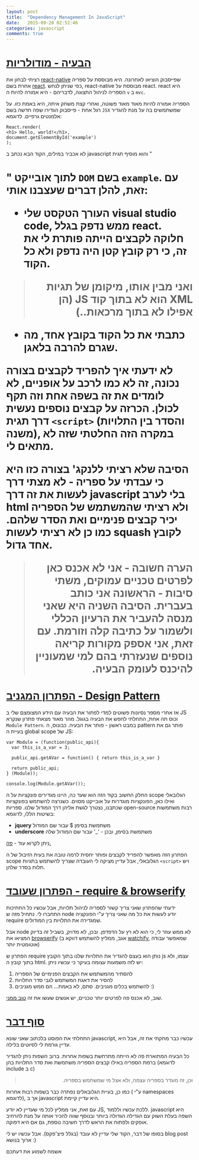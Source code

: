 ```yaml
---
layout: post
title:  "Dependency Management In JavaScript"
date:   2015-09-28 02:52:46
categories: javascript
comments: true
---
```


<a name="the problem">[הבעיה - מודולריות](#the_problem)
=======================================================

רציתי לבחון את [react-native](https://facebook.github.io/react-native/) שפייסבוק הוציאו לאחרונה. היא מבוססת על ספריה אחרת בשם [react](https://facebook.github.io/react/index.html). כפי שניתן לנחש, react-native מבוססת על react. react היא הספריה לניהול התצוגה, לדבריהם - היא אמורה להיות ה `v` ב `mvc`.

הספריה אמורה להיות מאוד מאוד פשוטה, ואחרי קצת משחק איתה, היא באמת כזו. על רגל אחת - פייסבוק הגדירו שפה חדשה בשם `JSX` שמשתמשים בה על מנת להגדיר אלמנטים גרפיים. לדוגמא:


~~~
React.render(
<h1> Hello, world!</h1>,
document.getElementById('example')
);
~~~

לא אכביר במילים, הקוד הבא נכתב ב javascript והוא מוסיף תגית "<h1>" לתוך אובייקט `DOM` בשם `example`. עם זאת, להלן דברים שעצבנו אותי:

* העורך הטקסט שלי visual studio code, ממש נדפק בגלל react. חלוקה לקבצים הייתה פותרת לי את זה, כי רק קובץ קטן היה נדפק ולא כל הקוד.

> <div style="direction:rtl"> ואני מבין אותו, מיקומן של תגיות XML הוא לא בתוך קוד JS (הן אפילו לא בתוך מרכאות..)</div>

*  כתבתי את כל הקוד בקובץ אחד, מה שגרם להרבה בלאגן.

לא ידעתי איך להפריד לקבצים בצורה נכונה, זה לא כמו לרכב על אופניים, לא לומדים את זה בשפה אחת וזה תקף לכולן. הכרזה על קבצים נוספים נעשית דרך תגית `<script>` (והסדר בין התלויות משנה), במקרה הזה החלטתי שזה לא מתאים לי.

הסיבה שלא רציתי ללנקג' בצורה כזו היא כי עבדתי על ספריה - לא מצתי דרך לעשות את זה דרך javascript בלי לערב html ולא רציתי שהמשתמש של הספריה יכיר קבצים פנימיים ואת הסדר שלהם. כמו כן לא רציתי לעשות squash לקובץ אחד גדול.

> <div style="direction:rtl"> הערה חשובה - אני לא אכנס כאן לפרטים טכניים עמוקים, משתי סיבות - הראשונה אני כותב בעברית. הסיבה השניה היא שאני מנסה להעביר את הרעיון הכללי ולשמור על כתיבה קלה וזורמת. עם זאת, אני אספק מקורות קריאה נוספים שנעזרתי בהם למי שמעוניין להיכנס לעומק הבעיה.</div>


<a name="the problem">[הפתרון המגניב - Design Pattern](#old_solution)
=======================================================

אז אחרי מספר נסיונות פשוטים למדי לפתור את הבעיה עם הידע המצומצם שלי ב JS וכוס תה אחת, התחלתי לחפש את הבעיה בגוגל. מהר מאוד מצאתי פתרון שנקרא `Module Pattern`. במבט ראשון - פותר את הבעיה. כבונוס, ה pattern פותר גם את בעיית ה global scope של JS:

~~~
var Module = (function(public_api){
  var this_is_a_var = 3;

  public_api.getAVar = function() { return this_is_a_var }

  return public_api;
} (Module));

console.log(Module.getAVar());

~~~

החלק החשוב בקוד הזה הוא שעד כה, היינו מגדירים פונקציות על ה scope הגלובאלי ואילו כאן, הפונקציות מוגדרות על אובייקט מסוים. כשנרצה להשתמש בפונקציות שכתבנו, נצטרך לגשת אליהן דרך המודול שלנו. ספריות open-source רבות משתמשות בשיטות הללו, לדוגמא:


* **jquery** משתמשת בסימן $ עבור שם המודול
* **underscore** משתמשת בסימן, ובכן - '_' עבור שם המודול שלה

ניתן לקרוא עוד - [פה.](http://www.adequatelygood.com/JavaScript-Module-Pattern-In-Depth.html)

הפתרון הזה מאפשר להפריד לקבצים ופותר יחסית לרמה טובה את בעית הזיבול של ה scope הגלובאלי, אבל עדיין מציקה לי העובדה שצריך להשתמש בתגיות `<script>` ויש תלות בסדר שלהן.

<a name="the problem">[הפתרון שעובד - require & browserify](#new_solution)
=======================================================

ידעתי שהפתרון שאני צריך קשור לספריה לניהול תלויות, אבל עכשיו כל החתיכות התחברו לי. נתחיל מזה ש node יודע לעשות את כל מה שאני צריך ע"י הפונקציה require שמגדירה את התלויות בין המודולים.

אבל node לא ממש עוזר לי, כי הוא לא רץ על הדפדפן. ובכן, לא מדויק, בשביל זה בדיוק המציאו את [browserify](https://lincolnloop.com/blog/untangle-your-javascript-browserify/) (אגב, ממליץ להשתמש דווקא ב [watchify](https://github.com/substack/watchify), שמאפשר עבודה אוטומטית יותר)

הפתרון ש require נותן הוא בעצם להגדיר את התלויות שלנו בתוך הקובץ js עצמו, ולא בתוך קובץ ה html. יש לזה משמעות עצומה בעיקר כי עכשיו ניתן:

1. להסתיר מהמשתמש את הקבצים הפנימיים של הספריה
2. להסיר את דאגת המשתמש לגבי סדר התלויות
3. להשתמש בכלים מגניבים. סתם, לא באמת... הם ממש מגניבים :)

שוב, לא אכנס פה לפרטים יותר טכניים, יש אנשים שעשו את זה [טוב ממני](https://scott.mn/2014/03/03/javascript_modules/).

<a name="the problem">[סוף דבר](#summery)
=======================================================
התחלתי את הפוסט בלכתוב שאני שונא javascript, עכשיו כבר מחקתי את זה, אבל היא עדיין גורמת לי לסיוטים בלילה.

כל הבעיה המתוארת פה לא הייתה מתרחשת בשפות אחרות.
ברוב השפות ניתן להגדיר ברמת הספריה באילו קבצים הספריה משתמשת ואת סדר התלויות בהן (לדוגמא include ב c)

> <div style="direction:rtl"> וכן, זה מוגדר בספריה עצמה, ולא אצל מי שמשתמש בספריה. </div>

כמו כן, בעיית הגלובאלים נפתרה כבר בשפות רבות אחרות ( ע"י namespaces לדוגמא), אך ב javascript היא עדיין קיימת.

עם זאת, אני ממליץ לכל מי שעדיין לא יודע JS, ללכת עכשיו וללמוד. javascript היא השפה בעלת השוק עם הגדילה הגדולה ביותר ובנוסף שווה להכיר אותה על מנת להרחיב אופקים ולפתוח את הראש לדרך חשיבה נוספת, גם אם היא דפוקה.

בסופו של דבר, הקוד שלי עדיין לא עובד (בגלל פיצ'פקס). אבל עכשיו יש לי blog post ארוך בנושא :)

אשמח לשמוע את דעתכם